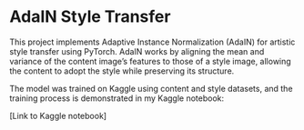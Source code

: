 # AdaIN Style Transfer

This project implements Adaptive Instance Normalization (AdaIN) for artistic style transfer using PyTorch.
AdaIN works by aligning the mean and variance of the content image’s features to those of a style image, allowing the content to adopt the style while preserving its structure.

The model was trained on Kaggle using content and style datasets, and the training process is demonstrated in my Kaggle notebook:

[Link to Kaggle notebook]
